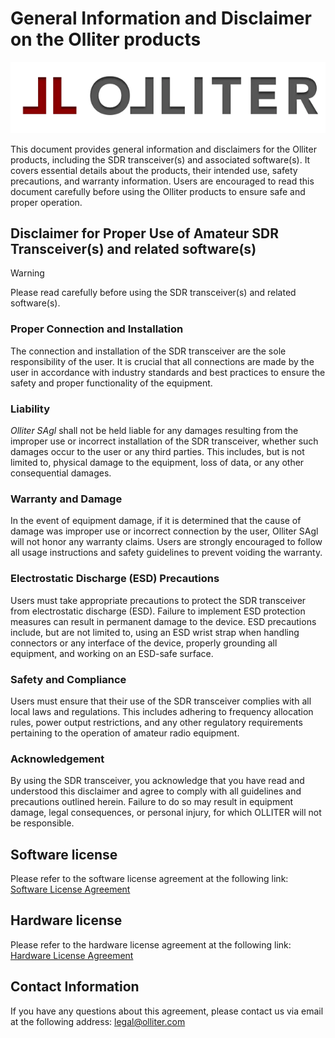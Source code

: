 # General Information and Disclaimer on the Olliter products

![Olliter Logo](../resources/olliter-logo.png)

This document provides general information and disclaimers for the Olliter products, including the SDR transceiver(s) and associated software(s). It covers essential details about the products, their intended use, safety precautions, and warranty information. Users are encouraged to read this document carefully before using the Olliter products to ensure safe and proper operation.

## Disclaimer for Proper Use of Amateur SDR Transceiver(s) and related software(s)

> [!WARNING]
> Please read carefully before using the SDR transceiver(s) and related software(s).

### Proper Connection and Installation

The connection and installation of the SDR transceiver are the sole responsibility of the user. It is crucial that all connections are made by the user in accordance with industry standards and best practices to ensure the safety and proper functionality of the equipment.

### Liability

*Olliter SAgl* shall not be held liable for any damages resulting from the improper use or incorrect installation of the SDR transceiver, whether such damages occur to the user or any third parties. This includes, but is not limited to, physical damage to the equipment, loss of data, or any other consequential damages.

### Warranty and Damage

In the event of equipment damage, if it is determined that the cause of damage was improper use or incorrect connection by the user, Olliter SAgl will not honor any warranty claims. Users are strongly encouraged to follow all usage instructions and safety guidelines to prevent voiding the warranty.

### Electrostatic Discharge (ESD) Precautions

Users must take appropriate precautions to protect the SDR transceiver from electrostatic discharge (ESD). Failure to implement ESD protection measures can result in permanent damage to the device. ESD precautions include, but are not limited to, using an ESD wrist strap when handling connectors or any interface of the device, properly grounding all equipment, and working on an ESD-safe surface.

### Safety and Compliance

Users must ensure that their use of the SDR transceiver complies with all local laws and regulations. This includes adhering to frequency allocation rules, power output restrictions, and any other regulatory requirements pertaining to the operation of amateur radio equipment.

### Acknowledgement

By using the SDR transceiver, you acknowledge that you have read and understood this disclaimer and agree to comply with all guidelines and precautions outlined herein. Failure to do so may result in equipment damage, legal consequences, or personal injury, for which OLLITER will not be responsible.

## Software license

Please refer to the software license agreement at the following link: [Software License Agreement](./SoftwareLicense.md)

## Hardware license

Please refer to the hardware license agreement at the following link: [Hardware License Agreement](./HardwareLicense.md)

## Contact Information

If you have any questions about this agreement, please contact us via email at the following address: [legal@olliter.com](mailto:legal@olliter.com)
